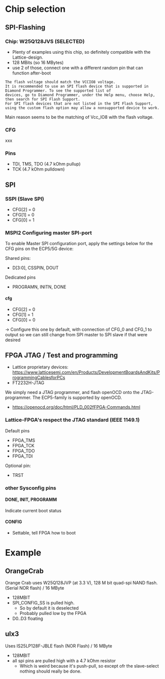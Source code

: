 # Chip selection
## SPI-Flashing
### Chip: W25Q128JVS (SELECTED)

- Plenty of examples using this chip, so definitely compatible with the Lattice-design.
- 128 MBits (so 16 MBytes)
- use 2 of those, connect one with a different random pin that can function after-boot

```
The flash voltage should match the VCCIO8 voltage.
It is recommended to use an SPI flash device that is supported in Diamond Programmer. To see the supported list of
devices, go to Diamond Programmer, under the Help menu, choose Help, then search for SPI Flash Support.
For SPI flash devices that are not listed in the SPI Flash Support, using the custom flash option may allow a nonsupported device to work.
```
Main reason seems to be the matching of Vcc_IO8 with the flash voltage.



### CFG
xxx

### Pins

- TDI, TMS, TDO (4.7 kOhm pullup)
- TCK (4.7 kOhm pulldown)


## SPI
### SSPI (Slave SPI)

- CFG[2] = 0
- CFG[1] = 0
- CFG[0] = 1

### MSPI2 Configuring master SPI-port
To enable Master SPI configuration port, apply the settings below for the CFG pins on the ECP5/5G device:

Shared pins: 
- D[3:0], CSSPIN, DOUT

Dedicated pins
- PROGRAMN, INITN, DONE

#### cfg
- CFG[2] = 0
- CFG[1] = 1
- CFG[0] = 0

-> Configure this one by default, with connection of CFG_0 and CFG_1 to output so we can still change from SPI master to SPI slave if that were desired

## FPGA JTAG / Test and programming
- Lattice proprietary devices: https://www.latticesemi.com/en/Products/DevelopmentBoardsAndKits/ProgrammingCablesforPCs
- FT2232H-JTAG

We simply need a JTAG programmer, and flash openOCD onto the JTAG-programmer.
The ECP5-family is supported by openOCD.
- https://openocd.org/doc/html/PLD_002fFPGA-Commands.html

### Lattice-FPGA's respect the JTAG standard (IEEE 1149.1)
Default pins
- FPGA_TMS
- FPGA_TCK
- FPGA_TDO
- FPGA_TDI

Optional pin:
- TRST


### other Sysconfig pins
#### DONE, INIT, PROGRAMM
Indicate current boot status

#### CONFIG
- Settable, tell FPGA how to boot


# Example
## OrangeCrab
Orange Crab uses  W25Q128JVP (at 3.3 V), 128 M bit quad-spi NAND flash. (Serial NOR flash) / 16 MByte
- 128MBIT
- SPI_CONFIG_SS is pulled high.
	- So by default it is deselected
	- Probably pulled low by the FPGA
- D0..D3 floating

## ulx3
Uses IS25LP128F-JBLE flash (NOR Flash) / 16 MByte
- 128MBIT
- all spi pins are pulled high with a 4.7 kOhm resistor
	- Which is weird because it's push-pull, so except ofr the slave-select nothing should really be done.
